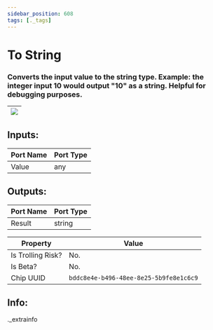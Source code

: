 ```yaml
---
sidebar_position: 608
tags: [._tags]
---
```


# To String


### Converts the input value to the string type. Example: the integer input 10 would output "10" as a string. Helpful for debugging purposes.

| ![](https://images-ext-2.discordapp.net/external/MPmIaQzlEPmgGWlgi-WxBBXt0Bjv_zWPkg1y1f_sy3s/https/www.recroomcircuits.com/image/circuit/absolute-value?width=206&height=108) |
|-----|

## Inputs:
| Port Name | Port Type |
|-----------|-----------|
| Value | any |

## Outputs:
| Port Name | Port Type |
|-----------|-----------|
| Result | string | 

| Property  | Value |
|-------------------|-----------|
| Is Trolling Risk? | No. |
| Is Beta? | No. |
| Chip UUID | `bddc8e4e-b496-48ee-8e25-5b9fe8e1c6c9` |

## Info:
._extrainfo